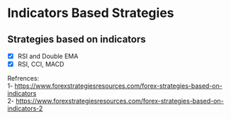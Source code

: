#  Indicators Based Strategies


## Strategies based on indicators
- [x] RSI and Double EMA
- [x] RSI, CCI, MACD

Refrences:\
1- https://www.forexstrategiesresources.com/forex-strategies-based-on-indicators \
2- https://www.forexstrategiesresources.com/forex-strategies-based-on-indicators-2
